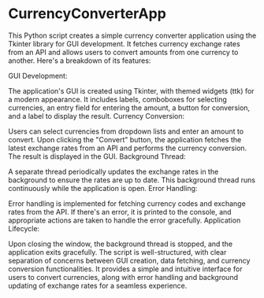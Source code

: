 # CurrencyConverterApp

This Python script creates a simple currency converter application using the Tkinter library for GUI development. It fetches currency exchange rates from an API and allows users to convert amounts from one currency to another. Here's a breakdown of its features:

GUI Development:

The application's GUI is created using Tkinter, with themed widgets (ttk) for a modern appearance.
It includes labels, comboboxes for selecting currencies, an entry field for entering the amount, a button for conversion, and a label to display the result.
Currency Conversion:

Users can select currencies from dropdown lists and enter an amount to convert.
Upon clicking the "Convert" button, the application fetches the latest exchange rates from an API and performs the currency conversion.
The result is displayed in the GUI.
Background Thread:

A separate thread periodically updates the exchange rates in the background to ensure the rates are up to date.
This background thread runs continuously while the application is open.
Error Handling:

Error handling is implemented for fetching currency codes and exchange rates from the API.
If there's an error, it is printed to the console, and appropriate actions are taken to handle the error gracefully.
Application Lifecycle:


Upon closing the window, the background thread is stopped, and the application exits gracefully.
The script is well-structured, with clear separation of concerns between GUI creation, data fetching, and currency conversion functionalities. It provides a simple and intuitive interface for users to convert currencies, along with error handling and background updating of exchange rates for a seamless experience.
